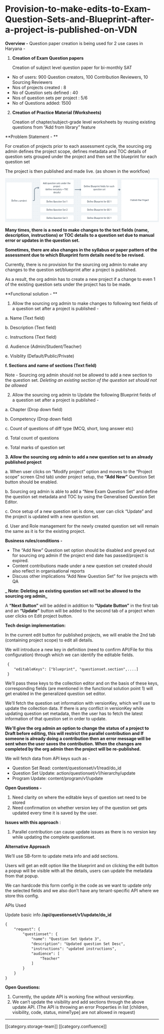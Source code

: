 # Provision-to-make-edits-to-Exam-Question-Sets-and-Blueprint-after-a-project-is-published-on-VDN

**Overview -** Question paper creation is being used for 2 use cases in Haryana -

1.  **Creation of Exam Question papers**

    Creation of subject level question paper for bi-monthly SAT

* No of users: 900 Question creators, 100 Contribution Reviewers, 10 Sourcing Reviewers
* Nos of projects created : 8
* No of Question sets defined : 40
* Nos of question sets per project : 5/6
* No of Questions added: 1500

&#x20;

2.  **Creation of Practice Material (Worksheets)**

    Creation of chapter/subject-grade level worksheets by reusing existing questions from “Add from library” feature

\*\*Problem Statement - \*\*

For creation of projects prior to each assessment cycle, the sourcing org admin defines the project scope, defines metadata and TOC details of question sets grouped under the project and then set the blueprint for each question set

The project is then published and made live. (as shown in the workflow)

![](../../../../../../../.gitbook/assets/image-20220105-190616.png)

**Many times, there is a need to make changes to the text fields (name, description, instructions) or TOC details to a question set due to manual error or updates in the question set.**

**Sometimes, there are also changes in the syllabus or paper pattern of the assessment due to which Blueprint form details need to be revised.**

Currently, there is no provision for the sourcing org admin to make any changes to the question set/blueprint after a project is published.

As a result, the org admin has to create a new project if a change to even 1 of the existing question sets under the project has to be made.

\*\*Functional solution - \*\*

1. Allow the sourcing org admin to make changes to following text fields of a question set after a project is published -

a. Name (Text field)

b. Description (Text field)

c. Instructions (Text field)

d. Audience (Admin/Student/Teacher)

e. Visiblity (Default/Public/Private)

**f. Sections and name of sections (Text field)**

Note - Sourcing org admin should not be allowed to add a new section to the question set. _Deleting an existing section of the question set should not be allowed_

2. Allow the sourcing org admin to Update the following Blueprint fields of a question set after a project is published -

a. Chapter (Drop down field)

b. Competency (Drop down field)

c. Count of questions of diff type (MCQ, short, long answer etc)

d. Total count of questions

e. Total marks of question set

**3. Allow the sourcing org admin to add a new question set to an already published project**

a. When user clicks on “Modify project” option and moves to the “Project scope” screen (2nd tab) under project setup, the **“Add New”** Question Set button should be enabled.

b. Sourcing org admin is able to add a “New Exam Question Set” and define the question set metadata and TOC by using the Generalised Question Set Editor.

c. Once setup of a new question set is done, user can click “Update” and the project is updated with a new question set.

d. User and Role management for the newly created question set will remain the same as it is for the existing project.

**Business rules/conditions -**

* The “Add New” Question set option should be disabled and greyed out for sourcing org admin if the project end date has passed/project is expired.
* Content contributions made under a new question set created should also reflect in organisational reports
* Discuss other implications “Add New Question Set” for live projects with QA

**\_ Note: Deleting an existing question set will not be allowed to the sourcing org admin\_**

A **“Next Button”** will be added in addition to **“Update Button”** in the first tab and an **“Update”** button will be added to the second tab of a project when user clicks on Edit project button.

**Tech design implementation:**

In the current edit button for published projects, we will enable the 2nd tab (containing project scope) to edit all details.

We will introduce a new key in definition (need to confirm API/File for this configuration) through which we can identify the editable fields.

```
 {   
    "editableKeys": ["blueprint", "questionset.section",....]
 }
```

We’ll pass these keys to the collection editor and on the basis of these keys, corresponding fields (are mentioned in the functional solution point 1) will get enabled in the generalized question set editor.

We’ll fetch the question set information with versionKey, which we'll use to update the collection data. If there is any conflict in versionKey while updating question set metadata, then the user has to fetch the latest information of that question set in order to update.

**We'll give the org admin an option to change the status of a project to Draft before editing, this will restrict the parallel contribution and If someone is already doing a contribution then an error message will be sent when the user saves the contribution. When the changes are completed by the org admin then the project will be re-published.**

We will fetch data from API keys such as -

* Question Set Read: content/questionset/v1/read/do\_id
* Question Set Update: action/questionset/v1/hierarchy/update
* Program Update: content/program/v1/update

**Open Questions -**

1. Need clarity on where the editable keys of question set need to be stored
2. Need confirmation on whether version key of the question set gets updated every time it is saved by the user.

**Issues with this approach** :

1. Parallel contribution can cause update issues as there is no version key while updating the complete questionset.

**Alternative Approach**

We’ll use SB-form to update meta info and add sections.

Users will get an edit option like the blueprint and on clicking the edit button a popup will be visible with all the details, users can update the metadata from that popup.

We can hardcode this form config in the code as we want to update only the selected fields and we also don’t have any tenant-specific API where we store this config.

APIs Used

Update basic info **/api/questionset/v1/update/do\_id**

```
{
    "request": {
        "questionset": {
            "name": "Question Set Update 3",
            "description": "Updated question Set Desc",
            "instructions": "updated instructions",
            "audience": [
                "Teacher"
            ]
        }
    }
}

```

**Open Questions:**

1. Currently, the update API is working fine without versionKey.
2. We can’t update the visibility and add sections through the above update API. (The API is throwing an error Properties in list \[children, visibility, code, status, mimeType] are not allowed in request)

***

\[\[category.storage-team]] \[\[category.confluence]]
